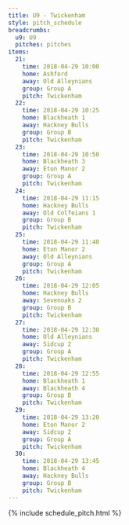 ```yaml
---
title: U9 - Twickenham
style: pitch_schedule
breadcrumbs:
  u9: U9
  pitches: pitches
items:
  21:
    time: 2018-04-29 10:00
    home: Ashford
    away: Old Alleynians
    group: Group A
    pitch: Twickenham
  22:
    time: 2018-04-29 10:25
    home: Blackheath 1
    away: Hackney Bulls
    group: Group B
    pitch: Twickenham
  23:
    time: 2018-04-29 10:50
    home: Blackheath 3
    away: Eton Manor 2
    group: Group A
    pitch: Twickenham
  24:
    time: 2018-04-29 11:15
    home: Hackney Bulls
    away: Old Colfeians 1
    group: Group B
    pitch: Twickenham
  25:
    time: 2018-04-29 11:40
    home: Eton Manor 2
    away: Old Alleynians
    group: Group A
    pitch: Twickenham
  26:
    time: 2018-04-29 12:05
    home: Hackney Bulls
    away: Sevenoaks 2
    group: Group B
    pitch: Twickenham
  27:
    time: 2018-04-29 12:30
    home: Old Alleynians
    away: Sidcup 2
    group: Group A
    pitch: Twickenham
  28:
    time: 2018-04-29 12:55
    home: Blackheath 1
    away: Blackheath 4
    group: Group B
    pitch: Twickenham
  29:
    time: 2018-04-29 13:20
    home: Eton Manor 2
    away: Sidcup 2
    group: Group A
    pitch: Twickenham
  30:
    time: 2018-04-29 13:45
    home: Blackheath 4
    away: Hackney Bulls
    group: Group B
    pitch: Twickenham
---
```


{% include schedule_pitch.html %}
